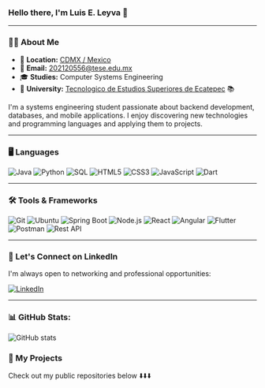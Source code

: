 ### **Hello there, I'm Luis E. Leyva 👋**

---

### 🧑‍💻 **About Me**

- 📍 **Location:** <a href="https://maps.app.goo.gl/PgyiT4ErwR9W6oLQ8" target="_blank">CDMX / Mexico</a>  
- 📧 **Email:** [202120556@tese.edu.mx](mailto:202120556@tese.edu.mx) 
- 🎓 **Studies:** Computer Systems Engineering
- 🏫 **University:** [Tecnologico de Estudios Superiores de Ecatepec](https://tese.edomex.gob.mx/) 📚 



I'm a systems engineering student passionate about backend development, databases, and mobile applications. I enjoy discovering new technologies and programming languages ​​and applying them to projects.

---

### 🖥️ Languages

![Java](https://img.shields.io/badge/Java-ED8B00?style=for-the-badge&logo=openjdk&logoColor=white)
![Python](https://img.shields.io/badge/Python-3776AB?style=for-the-badge&logo=python&logoColor=white)
![SQL](https://img.shields.io/badge/SQL-316192?style=for-the-badge&logo=postgresql&logoColor=white)
![HTML5](https://img.shields.io/badge/HTML5-E34F26?style=for-the-badge&logo=html5&logoColor=white)
![CSS3](https://img.shields.io/badge/CSS3-1572B6?style=for-the-badge&logo=css3&logoColor=white)
![JavaScript](https://img.shields.io/badge/JavaScript-F7DF1E?style=for-the-badge&logo=javascript&logoColor=black)
![Dart](https://img.shields.io/badge/Dart-0175C2?style=for-the-badge&logo=dart&logoColor=white)

---

### 🛠️ Tools & Frameworks

![Git](https://img.shields.io/badge/Git-F05032?style=for-the-badge&logo=git&logoColor=white)
![Ubuntu](https://img.shields.io/badge/Ubuntu-E95420?style=for-the-badge&logo=ubuntu&logoColor=white)
![Spring Boot](https://img.shields.io/badge/Spring_Boot-6DB33F?style=for-the-badge&logo=spring-boot&logoColor=white)
![Node.js](https://img.shields.io/badge/Node.js-339933?style=for-the-badge&logo=nodedotjs&logoColor=white)
![React](https://img.shields.io/badge/React-61DAFB?style=for-the-badge&logo=react&logoColor=black)
![Angular](https://img.shields.io/badge/Angular-DD0031?style=for-the-badge&logo=angular&logoColor=white)
![Flutter](https://img.shields.io/badge/Flutter-02569B?style=for-the-badge&logo=flutter&logoColor=white)
![Postman](https://img.shields.io/badge/Postman-FF6C37?style=for-the-badge&logo=postman&logoColor=white)
![Rest API](https://img.shields.io/badge/REST_API-6F7981?style=for-the-badge)

---

### 📇 Let's Connect on LinkedIn

I'm always open to networking and professional opportunities:

[![LinkedIn](https://img.shields.io/badge/LinkedIn-0077B5?style=for-the-badge&logo=linkedin&logoColor=white)](https://www.linkedin.com/in/luis-enrique-leyva-flores-8a9045374/)

---

### 📊 GitHub Stats:

![GitHub stats](https://readme-stats-git-dependabot-npmandyarne-eddee2-jsncars-projects.vercel.app/api?username=luisleyva8&show_icons=true&hide_rank=true&theme=radical)

### 📂 My Projects

Check out my public repositories below ⬇️⬇️⬇️